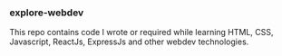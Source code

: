 ### explore-webdev

This repo contains code I wrote or required while learning HTML, CSS, Javascript, ReactJs, ExpressJs and other webdev technologies.

